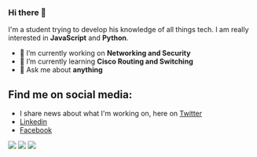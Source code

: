 ### Hi there 👋
I'm a student trying to develop his knowledge of all things tech. I am really interested in **JavaScript** and **Python**.
- 🔭 I’m currently working on **Networking and Security**
- 🌱 I’m currently learning **Cisco Routing and Switching**
- 💬 Ask me about **anything**

## Find me on social media:
- I share news about what I'm working on, here on [Twitter](https://twitter.com/mstanciu5521)
- [Linkedin](https://www.linkedin.com/in/mihai-stanciu-994b00187/)
- [Facebook](https://www.facebook.com/mihai.stanciu552)


![](https://img.shields.io/badge/language-python-green) ![](https://img.shields.io/badge/language%20-javascript-green) ![](https://img.shields.io/badge/language-typescript-blue)


<!--
**mstanciu552/mstanciu552** is a ✨ _special_ ✨ repository because its `README.md` (this file) appears on your GitHub profile.

Here are some ideas to get you started:

- 🔭 I’m currently working on ...
- 🌱 I’m currently learning ...
- 👯 I’m looking to collaborate on ...
- 🤔 I’m looking for help with ...
- 💬 Ask me about ...
- 📫 How to reach me: ...
- 😄 Pronouns: ...
- ⚡ Fun fact: ...
-->
